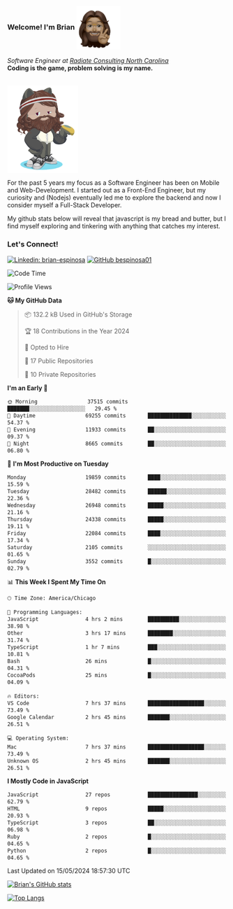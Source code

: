 ###  Welcome! I'm Brian <img align="center" src="https://github.com/bespinosa01/bespinosa01/blob/main/assets/peace-animoji.png" height="100" /></h2>
<p><em>Software Engineer at <a href="https://www.radiateconsulting.coop/north-carolina-tech-coop">Radiate Consulting North Carolina</a>
 <br/>
<!-- </br>Developer Consultant at <a href="https://codethedream.org/">Code The Dream</a> -->
</em> <b>Coding is the game, problem solving is my name.</b></p>

<br/>


 <img align="center" src="https://github.com/bespinosa01/bespinosa01/blob/main/assets/octo-me.png" height="200" /> 
 <p>
 For the past 5 years my focus as a Software Engineer has been on Mobile and Web-Development. I started out as a Front-End Engineer, but my curiosity and (Nodejs) eventually led me to explore the backend and now I consider myself a Full-Stack Developer.
</p>
<p>
 My github stats below will reveal that javascript is my bread and butter, but I find myself exploring and tinkering with anything that catches my interest. 
 </p>
 
 
### Let's Connect!

[![Linkedin: brian-espinosa](https://img.shields.io/badge/-brian--espinosa-blue?style=flat-square&logo=Linkedin&logoColor=white&link=https://www.linkedin.com/in/brian-espinosa/)](https://www.linkedin.com/in/brian-espinosa/)
[![GitHub bespinosa01](https://img.shields.io/github/followers/bespinosa01?label=follow&style=social)](https://github.com/bespinosa01)



<!--START_SECTION:waka-->
![Code Time](http://img.shields.io/badge/Code%20Time-1%2C530%20hrs%205%20mins-blue)

![Profile Views](http://img.shields.io/badge/Profile%20Views-0-blue)

**🐱 My GitHub Data** 

> 📦 132.2 kB Used in GitHub's Storage 
 > 
> 🏆 18 Contributions in the Year 2024
 > 
> 💼 Opted to Hire
 > 
> 📜 17 Public Repositories 
 > 
> 🔑 10 Private Repositories 
 > 
**I'm an Early 🐤** 

```text
🌞 Morning                37515 commits       ███████░░░░░░░░░░░░░░░░░░   29.45 % 
🌆 Daytime                69255 commits       ██████████████░░░░░░░░░░░   54.37 % 
🌃 Evening                11933 commits       ██░░░░░░░░░░░░░░░░░░░░░░░   09.37 % 
🌙 Night                  8665 commits        ██░░░░░░░░░░░░░░░░░░░░░░░   06.80 % 
```
📅 **I'm Most Productive on Tuesday** 

```text
Monday                   19859 commits       ████░░░░░░░░░░░░░░░░░░░░░   15.59 % 
Tuesday                  28482 commits       ██████░░░░░░░░░░░░░░░░░░░   22.36 % 
Wednesday                26948 commits       █████░░░░░░░░░░░░░░░░░░░░   21.16 % 
Thursday                 24338 commits       █████░░░░░░░░░░░░░░░░░░░░   19.11 % 
Friday                   22084 commits       ████░░░░░░░░░░░░░░░░░░░░░   17.34 % 
Saturday                 2105 commits        ░░░░░░░░░░░░░░░░░░░░░░░░░   01.65 % 
Sunday                   3552 commits        █░░░░░░░░░░░░░░░░░░░░░░░░   02.79 % 
```


📊 **This Week I Spent My Time On** 

```text
🕑︎ Time Zone: America/Chicago

💬 Programming Languages: 
JavaScript               4 hrs 2 mins        ██████████░░░░░░░░░░░░░░░   38.98 % 
Other                    3 hrs 17 mins       ████████░░░░░░░░░░░░░░░░░   31.74 % 
TypeScript               1 hr 7 mins         ███░░░░░░░░░░░░░░░░░░░░░░   10.81 % 
Bash                     26 mins             █░░░░░░░░░░░░░░░░░░░░░░░░   04.31 % 
CocoaPods                25 mins             █░░░░░░░░░░░░░░░░░░░░░░░░   04.09 % 

🔥 Editors: 
VS Code                  7 hrs 37 mins       ██████████████████░░░░░░░   73.49 % 
Google Calendar          2 hrs 45 mins       ███████░░░░░░░░░░░░░░░░░░   26.51 % 

💻 Operating System: 
Mac                      7 hrs 37 mins       ██████████████████░░░░░░░   73.49 % 
Unknown OS               2 hrs 45 mins       ███████░░░░░░░░░░░░░░░░░░   26.51 % 
```

**I Mostly Code in JavaScript** 

```text
JavaScript               27 repos            ████████████████░░░░░░░░░   62.79 % 
HTML                     9 repos             █████░░░░░░░░░░░░░░░░░░░░   20.93 % 
TypeScript               3 repos             ██░░░░░░░░░░░░░░░░░░░░░░░   06.98 % 
Ruby                     2 repos             █░░░░░░░░░░░░░░░░░░░░░░░░   04.65 % 
Python                   2 repos             █░░░░░░░░░░░░░░░░░░░░░░░░   04.65 % 
```




 Last Updated on 15/05/2024 18:57:30 UTC
<!--END_SECTION:waka-->


<!--  Github STATS -->
[![Brian's GitHub stats](https://github-readme-stats.vercel.app/api?username=bespinosa01&hide=stars,contribs&count_private=true&show_icons=true)](https://github.com/anuraghazra/github-readme-stats)

[![Top Langs](https://github-readme-stats.vercel.app/api/top-langs/?username=bespinosa01&layout=compact)](https://github.com/anuraghazra/github-readme-stats)



<!--
**bespinosa01/bespinosa01** is a ✨ _special_ ✨ repository because its `README.md` (this file) appears on your GitHub profile.

Here are some ideas to get you started:

- 🔭 I’m currently working on ...
- 🌱 I’m currently learning ...
- 👯 I’m looking to collaborate on ...
- 🤔 I’m looking for help with ...
- 💬 Ask me about ...
- 📫 How to reach me: ...
- 😄 Pronouns: ...
- ⚡ Fun fact: ...
-->
